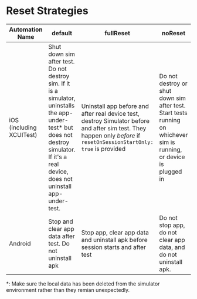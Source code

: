 # Reset Strategies

| Automation Name | default | fullReset | noReset |
| --------------- | ------- | --------- | ------- |
| iOS (including XCUITest) | Shut down sim after test. Do not destroy sim. If it is a simulator, uninstalls the app-under-test* but does not destroy simulator. If it's a real device, does not uninstall app-under-test. | Uninstall app before and after real device test, destroy Simulator before and after sim test. They happen only _before_ if `resetOnSessionStartOnly: true` is provided | Do not destroy or shut down sim after test. Start tests running on whichever sim is running, or device is plugged in |
| Android | Stop and clear app data after test. Do not uninstall apk | Stop app, clear app data and uninstall apk before session starts and after test | Do not stop app, do not clear app data, and do not uninstall apk. |

*: Make sure the local data has been deleted from the simulator environment rather than they remian unexpectedly.
